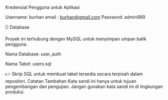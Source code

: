 Kredensial Pengguna untuk Aplikasi

Username: burhan
email : burhan@gmail.com
Password: admin999

🗄️ Database

Proyek ini terhubung dengan MySQL untuk menyimpan umpan balik pengguna.

Nama Database: user_auth

Nama Tabel: users.sql

👉 Skrip SQL untuk membuat tabel tersedia secara terpisah dalam repositori.
Catatan Tambahan
Kata sandi ini hanya untuk tujuan pengembangan dan pengujian. Jangan gunakan kata sandi ini di lingkungan produksi.

